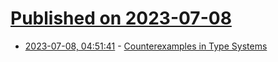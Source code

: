 # [Published on 2023-07-08](index.md)

* [2023-07-08, 04:51:41](https://lobste.rs/s/ddyqhx/counterexamples_type_systems) - [Counterexamples in Type Systems](https://github.com/stedolan/counterexamples)
